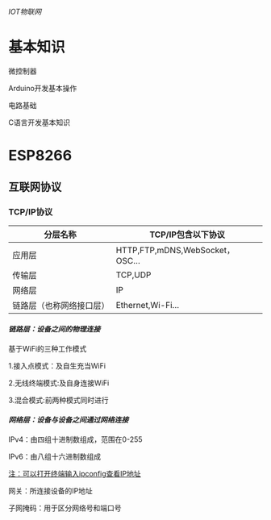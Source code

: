 ######  IOT物联网

# 基本知识

微控制器

Arduino开发基本操作

电路基础

C语言开发基本知识

# ESP8266

## 互联网协议

### TCP/IP协议

| 分层名称                 | TCP/IP包含以下协议            |
| ------------------------ | ----------------------------- |
| 应用层                   | HTTP,FTP,mDNS,WebSocket，OSC… |
| 传输层                   | TCP,UDP                       |
| 网络层                   | IP                            |
| 链路层（也称网络接口层） | Ethernet,Wi-Fi…               |

#### *链路层：设备之间的物理连接*

基于WiFi的三种工作模式

1.接入点模式：及自生充当WiFi

2.无线终端模式:及自身连接WiFi

3.混合模式:前两种模式同时进行

#### *网络层：设备与设备之间通过网络连接*

IPv4：由四组十进制数组成，范围在0-255

IPv6：由八组十六进制数组成

<u>注：可以打开终端输入ipconfig查看IP地址</u>

网关：所连接设备的IP地址

子网掩码：用于区分网络号和端口号















 